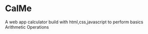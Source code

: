 # CalMe
A web app calculator build with html,css,javascript to perform basics Arithmetic Operations
